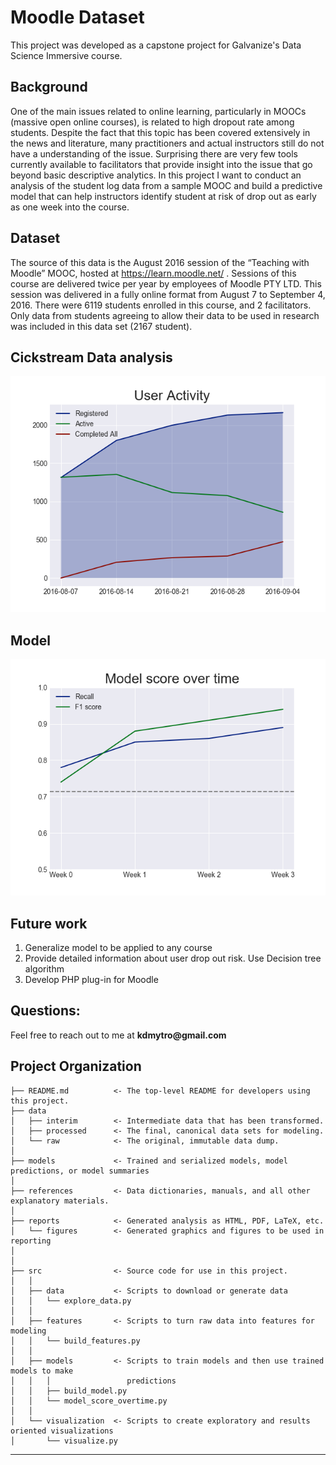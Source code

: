 Moodle Dataset
==============================

This project was developed as a capstone project for Galvanize's Data Science Immersive course.

## Background
One of the main issues related to online learning, particularly in MOOCs (massive open online courses), is related to high dropout rate among students. Despite the fact that this topic has been covered extensively in the news and literature, many practitioners and actual instructors still do not have a understanding of the issue. Surprising there are very few tools currently available to facilitators that provide insight into the issue that go beyond basic descriptive analytics. In this project I want to conduct an analysis of the student log data from a sample MOOC and build a predictive model that can help instructors identify student at risk of drop out as early as one week into the course.

## Dataset
The source of this data is the August 2016 session of the “Teaching with Moodle” MOOC,
hosted at https://learn.moodle.net/ . Sessions of this course are delivered twice per year by
employees of Moodle PTY LTD. This session was delivered in a fully online format from August 7 to September 4, 2016. There were 6119 students enrolled in this course, and 2 facilitators. Only data from students agreeing to allow their data to be used in research was included in this data set (2167 student).

## Cickstream Data analysis
![User Activity](/reports/figures/user_activity.png)

## Model
![Model Accuracy over Time](/reports/figures/model_score.png)

## Future work
1. Generalize model to be applied to any course
2. Provide detailed information about user drop out risk. Use Decision tree algorithm
3. Develop PHP plug-in for Moodle

## Questions:
Feel free to reach out to me at __kdmytro@gmail.com__

Project Organization
------------

    ├── README.md          <- The top-level README for developers using this project.
    ├── data
    │   ├── interim        <- Intermediate data that has been transformed.
    │   ├── processed      <- The final, canonical data sets for modeling.
    │   └── raw            <- The original, immutable data dump.
    │    
    ├── models             <- Trained and serialized models, model predictions, or model summaries
    │    
    ├── references         <- Data dictionaries, manuals, and all other explanatory materials.
    │
    ├── reports            <- Generated analysis as HTML, PDF, LaTeX, etc.
    │   └── figures        <- Generated graphics and figures to be used in reporting
    │
    │
    ├── src                <- Source code for use in this project.
    │   │
    │   ├── data           <- Scripts to download or generate data
    │   │   └── explore_data.py
    │   │
    │   ├── features       <- Scripts to turn raw data into features for modeling
    │   │   └── build_features.py
    │   │
    │   ├── models         <- Scripts to train models and then use trained models to make
    │   │   │                 predictions
    │   │   ├── build_model.py
    │   │   └── model_score_overtime.py
    │   │
    │   └── visualization  <- Scripts to create exploratory and results oriented visualizations
    │       └── visualize.py


--------
